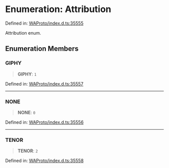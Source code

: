 # Enumeration: Attribution

Defined in: [WAProto/index.d.ts:35555](https://github.com/Fokusdotid/bail/blob/c004679536d41fcf32da31cecf70d3991dfa31b5/WAProto/index.d.ts#L35555)

Attribution enum.

## Enumeration Members

### GIPHY

> **GIPHY**: `1`

Defined in: [WAProto/index.d.ts:35557](https://github.com/Fokusdotid/bail/blob/c004679536d41fcf32da31cecf70d3991dfa31b5/WAProto/index.d.ts#L35557)

***

### NONE

> **NONE**: `0`

Defined in: [WAProto/index.d.ts:35556](https://github.com/Fokusdotid/bail/blob/c004679536d41fcf32da31cecf70d3991dfa31b5/WAProto/index.d.ts#L35556)

***

### TENOR

> **TENOR**: `2`

Defined in: [WAProto/index.d.ts:35558](https://github.com/Fokusdotid/bail/blob/c004679536d41fcf32da31cecf70d3991dfa31b5/WAProto/index.d.ts#L35558)
